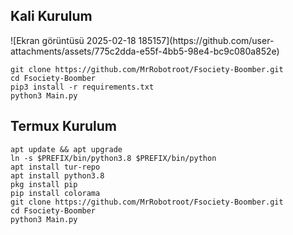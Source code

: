 

<h2>Kali Kurulum</h2>
![Ekran görüntüsü 2025-02-18 185157](https://github.com/user-attachments/assets/775c2dda-e55f-4bb5-98e4-bc9c080a852e)

```console
git clone https://github.com/MrRobotroot/Fsociety-Boomber.git
cd Fsociety-Boomber
pip3 install -r requirements.txt
python3 Main.py

```


<h2>Termux Kurulum</h2>

```console
apt update && apt upgrade
ln -s $PREFIX/bin/python3.8 $PREFIX/bin/python
apt install tur-repo
apt install python3.8
pkg install pip
pip install colorama
git clone https://github.com/MrRobotroot/Fsociety-Boomber.git
cd Fsociety-Boomber
python3 Main.py
```
